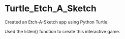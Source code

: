 # Turtle_Etch_A_Sketch
Created an Etch-A-Sketch app using Python Turtle.

Used the listen() function to create this interactive game.
